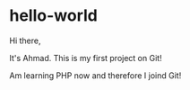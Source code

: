 # hello-world

Hi there,

It's Ahmad. This is my first project on Git!

Am learning PHP now and therefore I joind Git!
